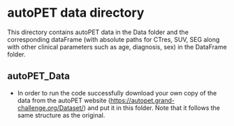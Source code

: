# autoPET data directory

This directory contains autoPET data in the Data folder and the corresponding dataFrame (with absolute paths for CTres, SUV, SEG along with other clinical parameters such as age, diagnosis, sex) in the DataFrame folder.

## autoPET_Data
* In order to run the code successfully download your own copy of the data from the autoPET website (https://autopet.grand-challenge.org/Dataset/) and put it in this folder. Note that it follows the same structure as the original.

